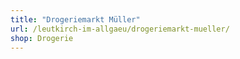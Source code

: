 ```yaml
---
title: "Drogeriemarkt Müller"
url: /leutkirch-im-allgaeu/drogeriemarkt-mueller/
shop: Drogerie
---
```

